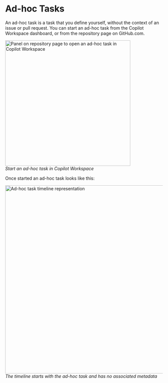# Ad-hoc Tasks

An ad-hoc task is a task that you define yourself, without the context of an issue or pull request. You can start an ad-hoc task from the Copilot Workspace dashboard, or from the repository page on GitHub.com.

<img src="images/adhoc-task.png" width=400 alt="Panel on repository page to open an ad-hoc task in Copilot Workspace"><br>*Start an ad-hoc task in Copilot Workspace*

Once started an ad-hoc task looks like this:

<img src="images/adhoc-task-timeline-representation.png" width=600 alt="Ad-hoc task timeline representation"><br>*The timeline starts with the ad-hoc task and has no associated metadata*
